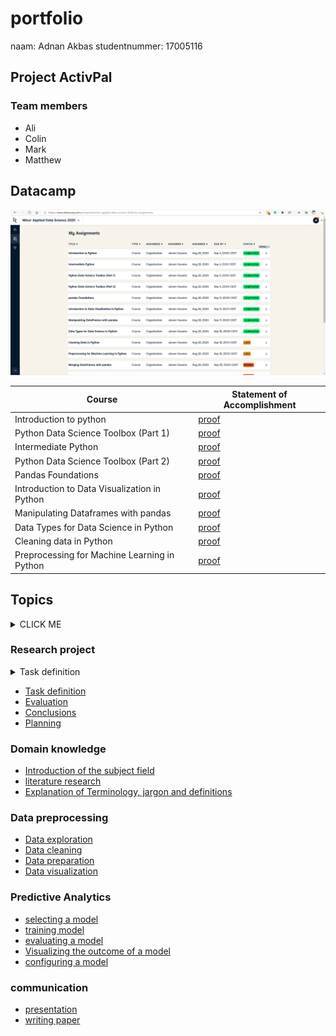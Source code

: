 # portfolio
naam: Adnan Akbas
studentnummer: 17005116

## Project ActivPal

### Team members
- Ali
- Colin
- Mark
- Matthew


## Datacamp
  ![Image that shows overview of completed courses](evidence/images/datacamp.PNG)

 |Course|Statement of Accomplishment|
 |------|---------------------------|
 | Introduction to python |[proof](evidence/datacamp/introduction_to_python.pdf)|
 | Python Data Science Toolbox (Part 1) |[proof](evidence/datacamp/python_data_science_toolbox_part_1.pdf)|
 | Intermediate Python |[proof](evidence/datacamp/intermediate_python.pdf)|
 | Python Data Science Toolbox (Part 2) |[proof](evidence/datacamp/python_data_science_toolbox_part_2.pdf)|
 | Pandas Foundations |[proof](evidence/datacamp/pandas_foundations.pdf)|
 | Introduction to Data Visualization in Python |[proof](evidence/datacamp/introduction_to_data_visualization_in_python.pdf) |
 | Manipulating Dataframes with pandas |[proof](evidence/datacamp/manipulating_dataframes_with_pandas.pdf)|
 | Data Types for Data Science in Python |[proof](evidence/datacamp/data_types_for_data_science_in_python.pdf)|
 | Cleaning data in Python |[proof](evidence/datacamp/cleaning_data_in_python.pdf)|
 | Preprocessing for Machine Learning in Python |[proof](evidence/datacamp/preprocessing_for_machine_learning_in_python.pdf)|

## Topics
<details><summary>CLICK ME</summary>
<p>

```python
print("hello world!")
```

</p>
</details>

### Research project
<details> 
<summary>Task definition</summary>
<p> [More Examples](topics/research_project/task_definition.md)</p>
</details>


- [Task definition](topics/research_project/task_definition.md)
- [Evaluation](topics/research_project/evaluation.md)
- [Conclusions](topics/research_project/conclusions.md)
- [Planning](topics/research_project/planning.md)

### Domain knowledge
- [Introduction of the subject field](topics/domain_knowledge/introduction_of_the_subject_field.md)
- [literature research](topics/domain_knowledge/literature_research.md)    
- [Explanation of Terminology, jargon and definitions](topics/domain_knowledge/explanation_of_terminology_jargon_and_definitions.md)

### Data preprocessing
- [Data exploration](topics/data_preprocessing/data_exploration.md)
- [Data cleaning](topics/data_preprocessing/data_cleaning.md)
- [Data preparation](topics/data_preprocessing/data_preparation.md)
- [Data visualization](topics/data_preprocessing/data_visualization.md)

### Predictive Analytics
- [selecting a model](topics/predictive_analytics/selecting_a_model.md)
- [training model](topics/predictive_analytics/training_model.md)
- [evaluating a model](topics/predictive_analytics/evaluating_a_model.md)
- [Visualizing the outcome of a model](topics/predictive_analytics/visualizing_the_outcome_of_a_model.md)
- [configuring a model](topics/predictive_analytics/configuring_a_model.md)

### communication
- [presentation](topics/communication/presentation.md)
- [writing paper](topics/communication/writing_paper.md)




